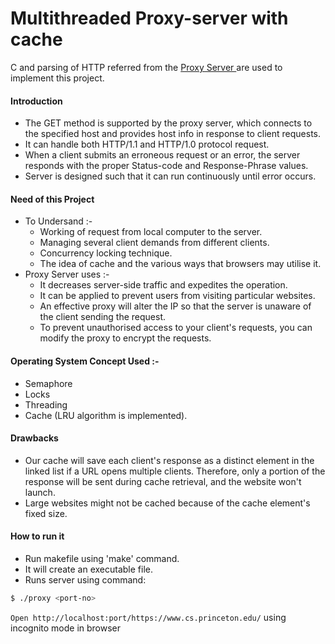 <h1>Multithreaded Proxy-server with cache</h1>
C and parsing of HTTP referred from the <a href = "https://github.com/vaibhavnaagar/proxy-server"> Proxy Server </a> are used to implement this project.

#### Introduction
- The GET method is supported by the proxy server, which connects to the specified host and provides host info in response to client requests.
- It can handle both HTTP/1.1 and HTTP/1.0 protocol request.
- When a client submits an erroneous request or an error, the server responds with the proper Status-code and Response-Phrase values.
- Server is designed such that it can run continuously until error occurs.

#### Need of this Project
- To Undersand :-
  - Working of request from local computer to the server.
  - Managing several client demands from different clients.
  - Concurrency locking technique.
  - The idea of cache and the various ways that browsers may utilise it.
- Proxy Server uses :-
  - It decreases server-side traffic and expedites the operation.
  - It can be applied to prevent users from visiting particular websites.
  - An effective proxy will alter the IP so that the server is unaware of the client sending the request.
  - To prevent unauthorised access to your client's requests, you can modify the proxy to encrypt the requests.

#### Operating System Concept Used :-
 - Semaphore
 - Locks
 - Threading
 - Cache (LRU algorithm is implemented).


#### Drawbacks
- Our cache will save each client's response as a distinct element in the linked list if a URL opens multiple clients. Therefore, only a portion of the response will be sent during cache retrieval, and the website won't launch.
- Large websites might not be cached because of the cache element's fixed size.

#### How to run it
- Run makefile using 'make' command.
- It will create an executable file.
- Runs server using command:

``` bash
$ ./proxy <port-no>
```

`Open http://localhost:port/https://www.cs.princeton.edu/`   using incognito mode in browser

